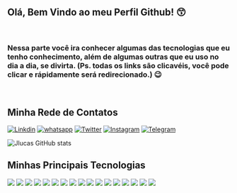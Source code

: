 ## Olá, Bem Vindo ao meu Perfil Github! 😙
<br>

### Nessa parte você ira conhecer algumas das tecnologias que eu tenho conhecimento, além de algumas outras que eu uso no dia a dia, se divirta. (Ps. todas os links são clicavéis, você pode clicar e rápidamente será redirecionado.) 😉

<br>

## Minha Rede de Contatos

[![Linkdin](https://img.shields.io/badge/LinkedIn-0077B5?style=for-the-badge&logo=linkedin&logoColor=white)](https://www.linkedin.com/in/jos%C3%A9-lucas-3a17b7226/)
[![whatsapp](https://img.shields.io/badge/WhatsApp-25D366?style=for-the-badge&logo=whatsapp&logoColor=white)](https://wa.me//5596984174379)
[![Twitter](https://img.shields.io/badge/Twitter-1DA1F2?style=for-the-badge&logo=twitter&logoColor=white)](https://twitter.com/Joslucasleitem1)
[![Instagram](https://img.shields.io/badge/Instagram-E4405F?style=for-the-badge&logo=instagram&logoColor=white)](https://www.instagram.com/lucasempirico/)
[![Telegram](https://img.shields.io/badge/Telegram-2CA5E0?style=for-the-badge&logo=telegram&logoColor=white)](https://t.me//JLucasEmprico)
<br>

![Jlucas GitHub stats](https://github-readme-stats.vercel.app/api?username=LucasEmpirico&show_icons=true&theme=dark)

## Minhas Principais Tecnologias

<div style="display: inline-block">
    <img aling="center" src="https://img.shields.io/badge/Linux-FCC624?style=for-the-badge&logo=linux&logoColor=black">
    <img aling="center" src="https://img.shields.io/badge/GitHub-100000?style=for-the-badge&logo=github&logoColor=white">
    <img aling="center" src="https://img.shields.io/badge/GIT-E44C30?style=for-the-badge&logo=git&logoColor=white">
    <img aling="center" src="https://img.shields.io/badge/Windows-0078D6?style=for-the-badge&logo=windows&logoColor=white">
    <img aling="center" src="https://img.shields.io/badge/Android-3DDC84?style=for-the-badge&logo=android&logoColor=white">
    <img aling="center" src="https://img.shields.io/badge/HTML5-E34F26?style=for-the-badge&logo=html5&logoColor=white">
    <img aling="center" src="https://img.shields.io/badge/CSS3-1572B6?style=for-the-badge&logo=css3&logoColor=white">
    <img aling="center" src="https://img.shields.io/badge/JavaScript-F7DF1E?style=for-the-badge&logo=javascript&logoColor=black">
    <img aling="center" src="https://img.shields.io/badge/Markdown-000000?style=for-the-badge&logo=markdown&logoColor=white">
    <img aling="center" src="https://img.shields.io/badge/React-20232A?style=for-the-badge&logo=react&logoColor=61DAFB">
    <img aling="center" src="https://img.shields.io/badge/Bootstrap-563D7C?style=for-the-badge&logo=bootstrap&logoColor=white">
    <img aling="center" src="https://img.shields.io/badge/Jest-323330?style=for-the-badge&logo=Jest&logoColor=white">
    <img aling="center" src="https://img.shields.io/badge/Figma-F24E1E?style=for-the-badge&logo=figma&logoColor=white">
    <img aling="center" src="https://img.shields.io/badge/Canva-%2300C4CC.svg?&style=for-the-badge&logo=Canva&logoColor=white">
    <img aling="center" src="https://img.shields.io/badge/Udemy-EC5252?style=for-the-badge&logo=Udemy&logoColor=white">
    <img aling="center" src="https://img.shields.io/badge/Visual_Studio_Code-0078D4?style=for-the-badge&logo=visual%20studio%20code&logoColor=white">
    <img aling="center" src="https://img.shields.io/badge/Trello-0052CC?style=for-the-badge&logo=trello&logoColor=white">
    
</div>
